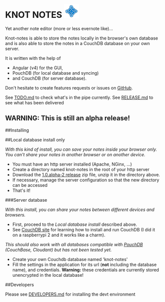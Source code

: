 
# KNOT NOTES ![](https://github.com/leolivier/knot-note/raw/master/src/assets/images/knot-note-48x48.png)

Yet another note editor (more or less evernote like)...

Knot-notes is able to store the notes locally in the browser's own database and is also able to store the notes in a CouchDB database on your own server.

It is written with the help of

* Angular (v4) for the GUI, 
* PouchDB (for local database and syncing)
* and CouchDB (for server database).

Don't hesitate to create features requests or issues on [GitHub](https://github.com/leolivier/knot-note/issues).

See [TODO.md](doc/TODO.md) to check what's in the pipe currently.
See [RELEASE.md](doc/RELEASE.md) to see what has been delivered 

__WARNING: This is still an alpha release!__
------------

##Installing 

##Local database install only

*With this kind of install, you can save your notes inside your browser only. You can't share your notes in another browser or on another device.*

* You must have an http server installed (Apache, NGinx, ...)
* Create a directory named knot-notes in the root of your http server 
* Download the [1.0.alpha-2 release](https://github.com/leolivier/knot-notes/raw/master/knot-notes-1.0.0.a2.zip) zip file, 
unzip it in the directory above.
* If necessary, manage the server configuration so that the new directory can be accessed
* That's it!

###Server database

*With this install, you can share your notes between different devices and browsers.*

* First, proceed to the *Local database install* described above.
* See [CouchDB site](http://docs.couchdb.org/en/latest/) for learning how to install and run CouchDB (I did it on a raspberrypi 2 and it works like a charm). 

*This should also work with all databases compatible with [PouchDB](https://pouchdb.com) (CouchBase, Cloudant) but has not been tested yet.*

* Create your own Couchdb database named 'knot-notes'
* Fill the settings in the application for its url (__not__ including the database name), and credentials. __Warning:__ these credentials are currently stored unencrypted in the local database!

##Developers

Please see [DEVELOPERS.md](doc/DEVELOPPERS.md) for installing the devt environment  
